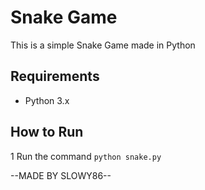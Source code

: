 # Snake Game

This is a simple Snake Game made in Python

## Requirements

- Python 3.x

## How to Run

1 Run the command `python snake.py`

--MADE BY SLOWY86--
